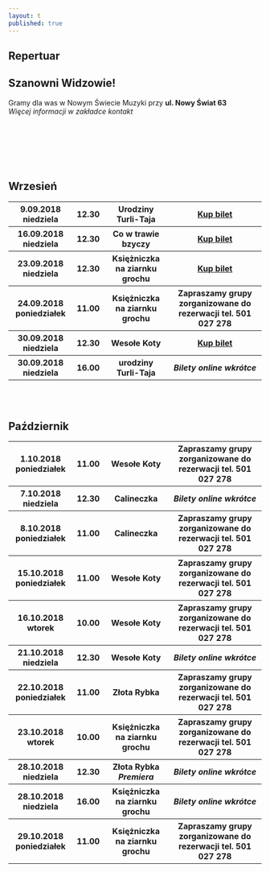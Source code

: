 ```yaml
---
layout: t
published: true
---
```


<link rel="stylesheet" href="https://unpkg.com/purecss@0.6.2/build/pure-min.css" integrity="sha384-UQiGfs9ICog+LwheBSRCt1o5cbyKIHbwjWscjemyBMT9YCUMZffs6UqUTd0hObXD" crossorigin="anonymous">

## Repertuar

## Szanowni Widzowie!

Gramy dla was w Nowym Świecie Muzyki przy <strong>ul. Nowy Świat 63</strong> <br />
<i> Więcej informacji w zakładce kontakt</i>
<br /><br /><br /><br />

<!-- ## Zapraszamy na

## Wielki Bal Karnawałowych Rycerzy i Księżniczek

## już 11.02.2018

### Dzięki Wypożyczalni Kostiumów Maskarada dzieci bęgą mogły przebrać się za swoich ulubionych bohaterów wziąć udział w karnawałowej zabawie prowadzonej przez naszych aktorów

<br />
<br />
<ul class="photos">
    <a id="single_image" rel="1000" href='lay/img/bal_big.jpg'><img src="lay/img/bal_small.jpg"/></a>
</ul> -->

<br /><br />

## Wrzesień

<table class="pure-table">
	<tr>
		<th>9.09.2018 niedziela</th>
		<th>12.30</th>
		<th>Urodziny Turli-Taja</th>
		<th><a href="https://ewejsciowki.pl/embedded/rezerwacja/116484">Kup bilet</a></th>
	</tr>
	<tr>
		<th>16.09.2018 niedziela</th>
		<th>12.30</th>
		<th>Co w trawie bzyczy</th>
		<th><a href="https://ewejsciowki.pl/embedded/rezerwacja/116485">Kup bilet</a></th>
	</tr>
	<tr>
		<th>23.09.2018 niedziela</th>
		<th>12.30</th>
		<th>Księżniczka na ziarnku grochu</th>
		<th><a href="https://ewejsciowki.pl/embedded/rezerwacja/116486">Kup bilet</a></th>
	</tr>
	<tr>
		<th>24.09.2018 poniedziałek</th>
		<th>11.00</th>
		<th>Księżniczka na ziarnku grochu</th>
		<th>Zapraszamy grupy zorganizowane do rezerwacji tel. 501 027 278</th>
	</tr>
	<tr>
		<th>30.09.2018 niedziela</th>
		<th>12.30</th>
		<th>Wesołe Koty</th>
		<th><a href="https://ewejsciowki.pl/embedded/rezerwacja/116487">Kup bilet</a></th>
	</tr>
	<tr>
		<th>30.09.2018 niedziela</th>
		<th>16.00</th>
		<th>urodziny Turli-Taja</th>
		<th><i>Bilety online wkrótce</i></th>
	</tr>
</table>
<br /><br />

## Październik

<table class="pure-table">
	<tr>
		<th>1.10.2018 poniedziałek</th>
		<th>11.00</th>
		<th>Wesołe Koty</th>
		<th>Zapraszamy grupy zorganizowane do rezerwacji tel. 501 027 278</th>
	</tr>
	<tr>
		<th>7.10.2018 niedziela</th>
		<th>12.30</th>
		<th>Calineczka</th>
		<th><i>Bilety online wkrótce</i></th>
	</tr>
	<tr>
		<th>8.10.2018 poniedziałek</th>
		<th>11.00</th>
		<th>Calineczka</th>
		<th>Zapraszamy grupy zorganizowane do rezerwacji tel. 501 027 278</th>
	</tr>
	<tr>
		<th>15.10.2018 poniedziałek</th>
		<th>11.00</th>
		<th>Wesołe Koty</th>
		<th>Zapraszamy grupy zorganizowane do rezerwacji tel. 501 027 278</th>
	</tr>
	<tr>
		<th>16.10.2018 wtorek</th>
		<th>10.00</th>
		<th>Wesołe Koty</th>
		<th>Zapraszamy grupy zorganizowane do rezerwacji tel. 501 027 278</th>
	</tr>
	<tr>
		<th>21.10.2018 niedziela</th>
		<th>12.30</th>
		<th>Wesołe Koty</th>
		<th><i>Bilety online wkrótce</i></th>
	</tr>
	<tr>
		<th>22.10.2018 poniedziałek</th>
		<th>11.00</th>
		<th>Złota Rybka</th>
		<th>Zapraszamy grupy zorganizowane do rezerwacji tel. 501 027 278</th>
	</tr>
	<tr>
		<th>23.10.2018 wtorek</th>
		<th>10.00</th>
		<th>Księżniczka na ziarnku grochu</th>
		<th>Zapraszamy grupy zorganizowane do rezerwacji tel. 501 027 278</th>
	</tr>
	<tr>
		<th>28.10.2018 niedziela</th>
		<th>12.30</th>
		<th>Złota Rybka <i>Premiera</i></th>
		<th><i>Bilety online wkrótce</i></th>
	</tr>
	<tr>
		<th>28.10.2018 niedziela</th>
		<th>16.00</th>
		<th>Księżniczka na ziarnku grochu</th>
		<th><i>Bilety online wkrótce</i></th>
	</tr>
	<tr>
		<th>29.10.2018 poniedziałek</th>
		<th>11.00</th>
		<th>Księżniczka na ziarnku grochu</th>
		<th>Zapraszamy grupy zorganizowane do rezerwacji tel. 501 027 278</th>
	</tr>
</table>
<br /><br />

<style>
.pure-table thead {
    background-color: rgba(143, 223, 255, 0.19) !important;
    color: #000;
    text-align: left;
    vertical-align: bottom;
}
</style>

<!-- 	<tr>
		<th><strike>10.06.2018 niedziela</strike></th>
		<th><strike>12.30</strike></th>
		<th><strike>Urodziny Turli-Taja</strike></th>
		<th>Spektatkl odwołany</th>
	</tr> -->
<!-- 	<tr>
		<th>24.06.2018 niedziela</th>
		<th>12.30</th>
		<th>Calineczka</th>
		<th><a href="https://ewejsciowki.pl/embedded/rezerwacja/107628">Kup bilet</a></th>
	</tr> -->
